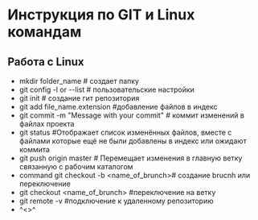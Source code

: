# Инструкция по GIT и Linux командам

## Работа с Linux

* mkdir folder_name # создает папку
* git config -l or --list # пользовательские настройки
* git init # создание гит репозитория
* git add file_name.extension #добавление файлов в индекс
* git commit -m "Message with your commit" # коммит изменений в файлах проекта
* git status #Отображает список изменённых файлов, вместе с файлами которые ещё не были добавлены в индекс или ожидают коммита
* git push origin master # Перемещает изменения в главную ветку связанную с рабочим каталогом
* command git checkout -b <name_of_brunch># создание brucnh или переключение
* git checkout <name_of_brunch> #переключение на ветку
* git remote -v #подключение к удаленному репозиторию
* ^<>^

